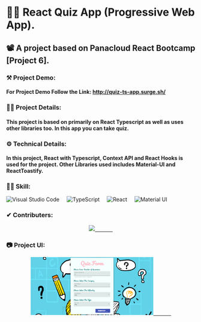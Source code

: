# 👨‍💻 React Quiz App (Progressive Web App).
## 📽 A project based on Panacloud React Bootcamp [Project 6].

### ⚒ Project Demo:
####  For Project Demo Follow the Link: http://quiz-ts-app.surge.sh/

### 🕵️‍♂️ Project Details:
####  This project is based on primarily on React Typescript as well as uses other libraries too. In this app you can take quiz.

### ⚙ Technical Details:
#### In this project, React with Typescript, Context API and React Hooks is used for the project. Other Libraries used includes Material-UI and ReactToastify.

### 🤹‍♂️ Skill:
![Visual Studio Code](https://img.shields.io/badge/-Visual%20Studio%20Code-333333?style=for-the-badge&logo=visual-studio-code)&nbsp;&nbsp;&nbsp;&nbsp;
![TypeScript](https://img.shields.io/badge/-Typescript-333333?style=for-the-badge&logo=typeScript)&nbsp;&nbsp;&nbsp;&nbsp;
![React](https://img.shields.io/badge/-React-333333?style=for-the-badge&logo=react)&nbsp;&nbsp;&nbsp;&nbsp;
![Material UI](https://img.shields.io/badge/-Material%20UI-333333?style=for-the-badge&logo=material-ui)&nbsp;&nbsp;&nbsp;&nbsp;

### ✔ Contributers:
<p align="center">
  <a href="https://github.com/faraasat">
    <img height="28em" src="https://img.shields.io/badge/Farasat%20Ali-Farasat%20Ali-181717?style=for-the-badge&logo=github"/>&nbsp&nbsp&nbsp&nbsp&nbsp&nbsp&nbsp&nbsp&nbsp&nbsp&nbsp&nbsp
  </a>
</p>

### 📷 Project UI:

<p align="center">
  <a href="http://quiz-ts-app.surge.sh/">
    <img width='65%' src="screen-shot.png"/>&nbsp&nbsp&nbsp&nbsp&nbsp&nbsp&nbsp&nbsp&nbsp&nbsp&nbsp&nbsp
  </a>
</p>
